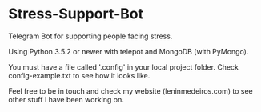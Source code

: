 # Stress-Support-Bot
Telegram Bot for supporting people facing stress.

Using Python 3.5.2 or newer with telepot and MongoDB (with PyMongo).

You must have a file called '.config' in your local project folder.
Check config-example.txt to see how it looks like.

Feel free to be in touch and check my website (leninmedeiros.com) to see other stuff I have been working on.
